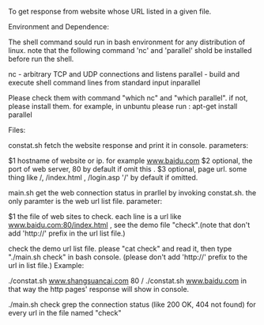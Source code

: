 To get response from website whose URL listed in a given file.


Environment and Dependence:

The shell command sould run in bash environment for any distribution of linux.
note that the following command 'nc' and 'parallel' shold be installed before run the shell.

nc - arbitrary TCP and UDP connections and listens
parallel - build and execute shell command lines from standard input inparallel

Please check them with command "which nc" and "which parallel".  if not, please install them.
for example, in unbuntu please run : apt-get install parallel


Files:

constat.sh   fetch the website response and print it in console.
parameters:

$1  hostname of website or ip. for example www.baidu.com
$2  optional, the port of web server, 80 by default if omit this .
$3  optional, page url. some thing like /, /index.html , /login.asp '/' by default if omitted.  


main.sh   get the web connection status in prarllel by invoking constat.sh. the only paramter is the web url list file.
parameter:

$1 the file of web sites to check. each line is a url like www.baidu.com:80/index.html , see the demo file "check".(note that don't add 'http://' prefix in the url list file.)

check     the demo url list file. please  "cat check" and read it, then type "./main.sh check" in bash console.
	  (please don't add 'http://' prefix to the url in list file.)
Example:

./constat.sh www.shangsuancai.com 80 /
./constat.sh www.baidu.com
in that way the http pages' response will show in console.

./main.sh check
grep the connection status (like 200 OK, 404 not found) for every url in the file named "check"

